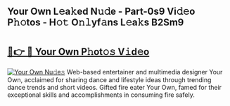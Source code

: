 ## Your Own L𝚎a𝚔ed N𝚞𝚍e - Part-0s9 Vi𝚍𝚎o P𝚑𝚘tos - H𝚘𝚝 O𝚗𝚕yf𝚊ns L𝚎a𝚔s B2Sm9

# <h2><a href="http://kf1t0g.oniu.top/?m=Your+Own">🔗👉 🔴 Your Own P𝚑ot𝚘𝚜 V𝚒d𝚎o</a></h2>

[![Your Own Nu𝚍e𝚜](https://i.imgur.com/0qMVB7G.gif)](http://kf1t0g.oniu.top/?m=Your+Own)
Web-based entertainer and multimedia designer Your Own, acclaimed for sharing dance and lifestyle ideas through trending dance trends and short videos. Gifted fire eater Your Own, famed for their exceptional skills and accomplishments in consuming fire safely.  
